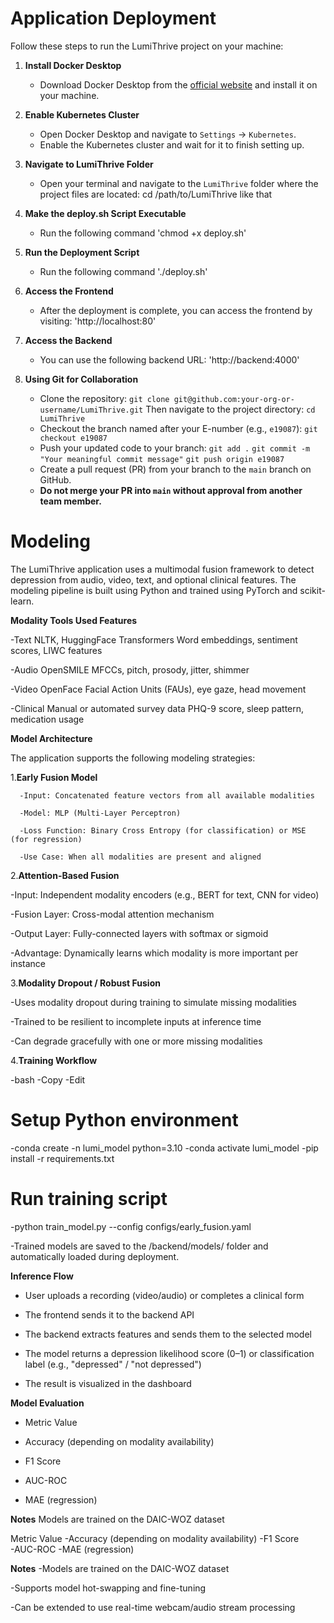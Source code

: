 # Application Deployment

Follow these steps to run the LumiThrive project on your machine:

1. **Install Docker Desktop**  
   - Download Docker Desktop from the [official website](https://www.docker.com/products/docker-desktop) and install it on your machine.

2. **Enable Kubernetes Cluster**  
   - Open Docker Desktop and navigate to `Settings` -> `Kubernetes`.
   - Enable the Kubernetes cluster and wait for it to finish setting up.

3. **Navigate to LumiThrive Folder**  
   - Open your terminal and navigate to the `LumiThrive` folder where the project files are located:
   cd /path/to/LumiThrive like that

4. **Make the deploy.sh Script Executable**  
    - Run the following command
    'chmod +x deploy.sh'

5. **Run the Deployment Script**  
    - Run the following command 
    './deploy.sh'

6. **Access the Frontend**  
    - After the deployment is complete, you can access the frontend by visiting:
    'http://localhost:80'

7. **Access the Backend**
    - You can use the following backend URL:
    'http://backend:4000'

8. **Using Git for Collaboration**  
   - Clone the repository:
     `git clone git@github.com:your-org-or-username/LumiThrive.git`
     Then navigate to the project directory:
     `cd LumiThrive`
   - Checkout the branch named after your E-number (e.g., `e19087`):
     `git checkout e19087`
   - Push your updated code to your branch:
     `git add .`
     `git commit -m "Your meaningful commit message"`
     `git push origin e19087`
   - Create a pull request (PR) from your branch to the `main` branch on GitHub.
   - **Do not merge your PR into `main` without approval from another team member.**
  

# Modeling

The LumiThrive application uses a multimodal fusion framework to detect depression from audio, video, text, and optional clinical features. The modeling pipeline is built using Python and trained using PyTorch and scikit-learn.


**Modality	Tools Used	Features**

   -Text	NLTK, HuggingFace Transformers	Word embeddings, sentiment scores, LIWC features
   
   -Audio	OpenSMILE	MFCCs, pitch, prosody, jitter, shimmer
   
   -Video	OpenFace	Facial Action Units (FAUs), eye gaze, head movement
   
   -Clinical	Manual or automated survey data	PHQ-9 score, sleep pattern, medication usage

**Model Architecture**

The application supports the following modeling strategies:

1.**Early Fusion Model**
   
      -Input: Concatenated feature vectors from all available modalities
      
      -Model: MLP (Multi-Layer Perceptron)
      
      -Loss Function: Binary Cross Entropy (for classification) or MSE (for regression)
      
      -Use Case: When all modalities are present and aligned

2.**Attention-Based Fusion**
      
   -Input: Independent modality encoders (e.g., BERT for text, CNN for video)
   
   -Fusion Layer: Cross-modal attention mechanism
   
   -Output Layer: Fully-connected layers with softmax or sigmoid
   
   -Advantage: Dynamically learns which modality is more important per instance

3.**Modality Dropout / Robust Fusion**
   
   -Uses modality dropout during training to simulate missing modalities
   
   -Trained to be resilient to incomplete inputs at inference time
   
   -Can degrade gracefully with one or more missing modalities

4.**Training Workflow**

   -bash
   -Copy
   -Edit

# Setup Python environment

   -conda create -n lumi_model python=3.10
   -conda activate lumi_model
   -pip install -r requirements.txt

# Run training script


   -python train_model.py --config configs/early_fusion.yaml
   
   -Trained models are saved to the /backend/models/ folder and automatically loaded during deployment.

**Inference Flow**


- User uploads a recording (video/audio) or completes a clinical form

- The frontend sends it to the backend API

- The backend extracts features and sends them to the selected model

- The model returns a depression likelihood score (0–1) or classification label (e.g., "depressed" / "not depressed")

- The result is visualized in the dashboard

**Model Evaluation**
- Metric	Value
  
- Accuracy	(depending on modality availability)
  
- F1 Score	
  
- AUC-ROC	
  
- MAE (regression)

**Notes**
Models are trained on the DAIC-WOZ dataset


   Metric	Value
   -Accuracy (depending on modality availability)
   -F1 Score	
   -AUC-ROC	
   -MAE (regression)	

**Notes**
   -Models are trained on the DAIC-WOZ dataset
   
   -Supports model hot-swapping and fine-tuning
   
   -Can be extended to use real-time webcam/audio stream processing
